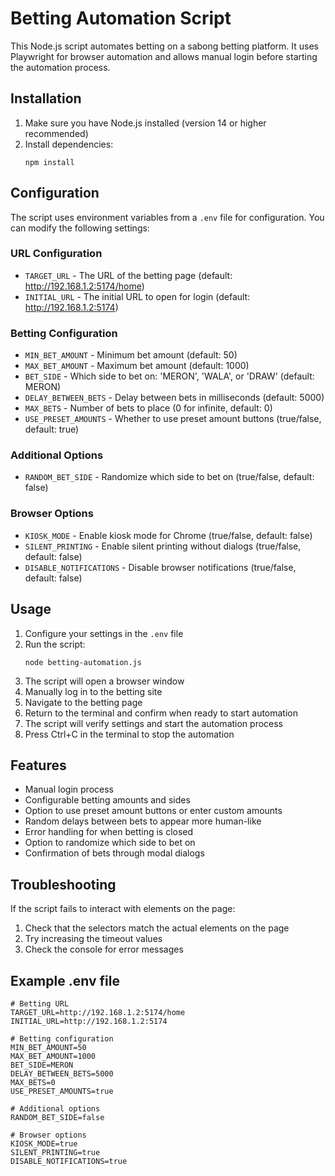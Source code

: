 # Betting Automation Script

This Node.js script automates betting on a sabong betting platform. It uses Playwright for browser automation and allows manual login before starting the automation process.

## Installation

1. Make sure you have Node.js installed (version 14 or higher recommended)
2. Install dependencies:
   ```
   npm install
   ```

## Configuration

The script uses environment variables from a `.env` file for configuration. You can modify the following settings:

### URL Configuration
- `TARGET_URL` - The URL of the betting page (default: http://192.168.1.2:5174/home)
- `INITIAL_URL` - The initial URL to open for login (default: http://192.168.1.2:5174)

### Betting Configuration
- `MIN_BET_AMOUNT` - Minimum bet amount (default: 50)
- `MAX_BET_AMOUNT` - Maximum bet amount (default: 1000)
- `BET_SIDE` - Which side to bet on: 'MERON', 'WALA', or 'DRAW' (default: MERON)
- `DELAY_BETWEEN_BETS` - Delay between bets in milliseconds (default: 5000)
- `MAX_BETS` - Number of bets to place (0 for infinite, default: 0)
- `USE_PRESET_AMOUNTS` - Whether to use preset amount buttons (true/false, default: true)

### Additional Options
- `RANDOM_BET_SIDE` - Randomize which side to bet on (true/false, default: false)

### Browser Options
- `KIOSK_MODE` - Enable kiosk mode for Chrome (true/false, default: false)
- `SILENT_PRINTING` - Enable silent printing without dialogs (true/false, default: false)
- `DISABLE_NOTIFICATIONS` - Disable browser notifications (true/false, default: false)

## Usage

1. Configure your settings in the `.env` file
2. Run the script:
   ```
   node betting-automation.js
   ```
3. The script will open a browser window
4. Manually log in to the betting site
5. Navigate to the betting page
6. Return to the terminal and confirm when ready to start automation
7. The script will verify settings and start the automation process
8. Press Ctrl+C in the terminal to stop the automation

## Features

- Manual login process
- Configurable betting amounts and sides
- Option to use preset amount buttons or enter custom amounts
- Random delays between bets to appear more human-like
- Error handling for when betting is closed
- Option to randomize which side to bet on
- Confirmation of bets through modal dialogs

## Troubleshooting

If the script fails to interact with elements on the page:
1. Check that the selectors match the actual elements on the page
2. Try increasing the timeout values
3. Check the console for error messages

## Example .env file

```
# Betting URL
TARGET_URL=http://192.168.1.2:5174/home
INITIAL_URL=http://192.168.1.2:5174

# Betting configuration
MIN_BET_AMOUNT=50
MAX_BET_AMOUNT=1000
BET_SIDE=MERON
DELAY_BETWEEN_BETS=5000
MAX_BETS=0
USE_PRESET_AMOUNTS=true

# Additional options
RANDOM_BET_SIDE=false

# Browser options
KIOSK_MODE=true
SILENT_PRINTING=true
DISABLE_NOTIFICATIONS=true
```
